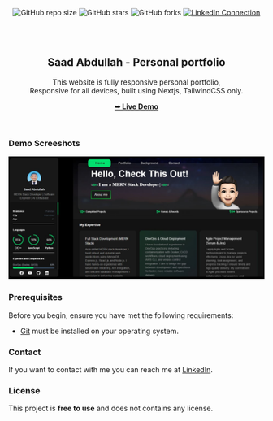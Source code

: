 <div align="center">
  
  ![GitHub repo size](https://img.shields.io/github/repo-size/Saad-Abdulah/portfolio)
  ![GitHub stars](https://img.shields.io/github/stars/Saad-Abdulah/portfolio?style=social)
  ![GitHub forks](https://img.shields.io/github/forks/Saad-Abdulah/portfolio?style=social)
  [![LinkedIn Connection](https://img.shields.io/badge/Connect%20on-LinkedIn-blue?style=social)](https://www.linkedin.com/in/saad-abdullah-779a832a7/)

  <br />
  <br />
  
  <!-- <img src="./public/readme-images/moj.png" /> -->

  <h2 align="center">Saad Abdullah - Personal portfolio</h2>

This website is fully responsive personal portfolio, <br />Responsive for all devices, built using Nextjs, TailwindCSS only.

<a href="https://saad-dev-portfolio.vercel.app/"><strong>➥ Live Demo</strong></a>

</div>

<br />

### Demo Screeshots

![Saad's Portfolio Desktop Demo](./public/readme-images/portfolio.png "Desktop Demo")

### Prerequisites

Before you begin, ensure you have met the following requirements:

- [Git](https://git-scm.com/downloads "Download Git") must be installed on your operating system.

<!-- ### Run Locally

To run **portfolio** locally, run this command on your git bash:

Linux and macOS:

```bash
sudo git clone https://github.com/osamajavaid/portfolio.git
```

Windows:

```bash
git clone https://github.com/osamajavaid/portfolio.git
``` -->

### Contact

If you want to contact with me you can reach me at [LinkedIn](https://www.linkedin.com/in/saad-abdullah-779a832a7/).

### License

This project is **free to use** and does not contains any license.
